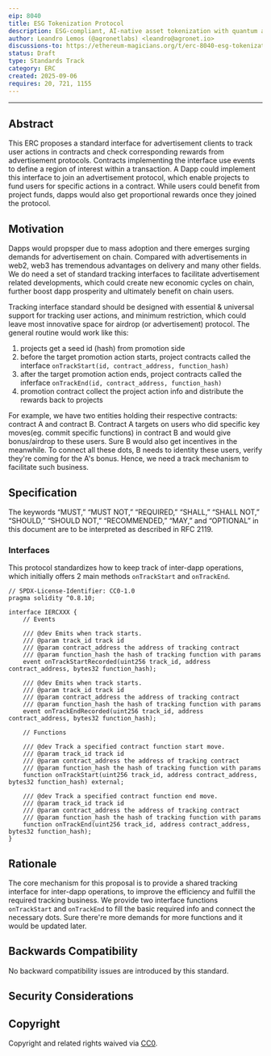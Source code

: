 ```yaml
---
eip: 8040
title: ESG Tokenization Protocol
description: ESG-compliant, AI-native asset tokenization with quantum auditability and lifecycle integrity.
author: Leandro Lemos (@agronetlabs) <leandro@agronet.io>
discussions-to: https://ethereum-magicians.org/t/erc-8040-esg-tokenization-protocol/25846
status: Draft
type: Standards Track
category: ERC
created: 2025-09-06
requires: 20, 721, 1155
---
```

---

## Abstract

This ERC proposes a standard interface for advertisement clients to track user actions in contracts and check corresponding rewards from advertisement protocols. Contracts implementing the interface use events to define a region of interest within a transaction. A Dapp could implement this interface to join an advertisement protocol, which enable projects to fund users for specific actions in a contract. While users could benefit from project funds, dapps would also get proportional rewards once they joined the protocol.


## Motivation

Dapps would propsper due to mass adoption and there emerges surging demands for advertisement on chain. Compared with advertisements in web2, web3 has tremendous advantages on delivery and many other fields. We do need a set of standard tracking interfaces to facilitate advertisement related developments, which could create new economic cycles on chain, further boost dapp prosperity and ultimately benefit on chain users.

Tracking interface standard should be designed with essential & universal support for tracking user actions, and minimum restriction, which could leave most innovative space for airdrop (or advertisement) protocol. The general routine would work like this:
1. projects get a seed id (hash) from promotion side
2. before the target promotion action starts, project contracts called the interface `onTrackStart(id, contract_address, function_hash)`
3. after the target promotion action ends, project contracts called the inferface `onTrackEnd(id, contract_address, function_hash)`
4. promotion contract collect the project action info and distribute the rewards back to projects

For example, we have two entities holding their respective contracts: contract A and contract B. Contract A targets on users who did specific key moves(eg. commit specific functions) in contract B and would give bonus/airdrop to these users. Sure B would also get incentives in the meanwhile. To connect all these dots, B needs to identity these users, verify they're coming for the A's bonus. Hence, we need a track mechanism to facilitate such business.

## Specification

The keywords “MUST,” “MUST NOT,” “REQUIRED,” “SHALL,” “SHALL NOT,” “SHOULD,” “SHOULD NOT,” “RECOMMENDED,” “MAY,” and “OPTIONAL” in this document are to be interpreted as described in RFC 2119.

### Interfaces

This protocol standardizes how to keep track of inter-dapp operations, which initially offers 2 main methods `onTrackStart` and `onTrackEnd`.

```solidity
// SPDX-License-Identifier: CC0-1.0
pragma solidity ^0.8.10;

interface IERCXXX {
    // Events

    /// @dev Emits when track starts.
    /// @param track_id track id
    /// @param contract_address the address of tracking contract
    /// @param function_hash the hash of tracking function with params
    event onTrackStartRecorded(uint256 track_id, address contract_address, bytes32 function_hash);

    /// @dev Emits when track starts.
    /// @param track_id track id
    /// @param contract_address the address of tracking contract
    /// @param function_hash the hash of tracking function with params
    event onTrackEndRecorded(uint256 track_id, address contract_address, bytes32 function_hash);

    // Functions

    /// @dev Track a specified contract function start move.
    /// @param track_id track id
    /// @param contract_address the address of tracking contract
    /// @param function_hash the hash of tracking function with params
    function onTrackStart(uint256 track_id, address contract_address, bytes32 function_hash) external;

    /// @dev Track a specified contract function end move.
    /// @param track_id track id
    /// @param contract_address the address of tracking contract
    /// @param function_hash the hash of tracking function with params
    function onTrackEnd(uint256 track_id, address contract_address, bytes32 function_hash);
}
```


## Rationale

The core mechanism for this proposal is to provide a shared tracking interface for inter-dapp operations, to improve the efficiency and fulfill the required tracking business. We provide two interface functions `onTrackStart` and `onTrackEnd` to fill the basic required info and connect the necessary dots. Sure there're more demands for more functions and it would be updated later.

## Backwards Compatibility

No backward compatibility issues are introduced by this standard.

## Security Considerations

<!-- TODO: discuss more -->

## Copyright

Copyright and related rights waived via [CC0](../LICENSE.md).